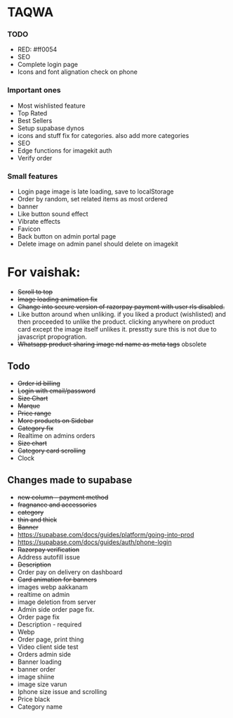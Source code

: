 # TAQWA

### TODO

- RED: #ff0054
- SEO
- Complete login page
- Icons and font alignation check on phone

### Important ones

- Most wishlisted feature
- Top Rated
- Best Sellers
- Setup supabase dynos
- icons and stuff fix for categories. also add more categories
- SEO
- Edge functions for imagekit auth
- Verify order

### Small features

- Login page image is late loading, save to localStorage
- Order by random, set related items as most ordered
- banner
- Like button sound effect
- Vibrate effects
- Favicon
- Back button on admin portal page
- Delete image on admin panel should delete on imagekit

# For vaishak:

- ~~Scroll to top~~
- ~~Image loading animation fix~~
- ~~Change into secure version of razorpay payment with user rls disabled.~~
- Like button around when unliking. if you liked a product (wishlisted) and then proceeded to unlike the product. clicking anywhere on product card except the image itself unlikes it. presstty sure this is not due to javascript propogration.
- ~~Whatsapp product sharing image nd name as meta tags~~ obsolete

## Todo

- ~~Order id billing~~
- ~~Login with email/password~~
- ~~Size Chart~~
- ~~Marque~~
- ~~Price range~~
- ~~More products on Sidebar~~
- ~~Category fix~~
- Realtime on admins orders
- ~~Size chart~~
- ~~Category card scrolling~~
- Clock

## Changes made to supabase

- ~~new column - payment method~~
- ~~fragnance and accessories~~
- ~~category~~
- ~~thin and thick~~
- ~~Banner~~
- https://supabase.com/docs/guides/platform/going-into-prod
- https://supabase.com/docs/guides/auth/phone-login
- ~~Razorpay verification~~
- Address autofill issue
- ~~Description~~
- Order pay on delivery on dashboard
- ~~Card animation for banners~~
- images webp aakkanam
- realtime on admin
- image deletion from server
- Admin side order page fix.
- Order page fix
- Description - required
- Webp
- Order page, print thing
- Video client side test
- Orders admin side
- Banner loading
- banner order
- image shiine
- image size varun
- Iphone size issue and scrolling
- Price black
- Category name
